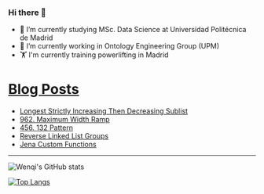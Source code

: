 ### Hi there 👋

- 🌱 I’m currently studying MSc. Data Science at Universidad Politécnica de Madrid
- 🔭 I’m currently working in Ontology Engineering Group (UPM) 
- 🏋️ I'm currently training powerlifting in Madrid

# [Blog Posts](https://www.dev.to/jiangwenqi)
<!-- BLOG-POST-LIST:START -->
- [Longest Strictly Increasing Then Decreasing Sublist](https://dev.to/jiangwenqi/longest-strictly-increasing-then-decreasing-sublist-3c73)
- [962. Maximum Width Ramp](https://dev.to/jiangwenqi/962-maximum-width-ramp-32ja)
- [456. 132 Pattern](https://dev.to/jiangwenqi/456-132-pattern-3j5m)
- [Reverse Linked List Groups](https://dev.to/jiangwenqi/reverse-linked-list-groups-5bd9)
- [Jena Custom Functions](https://dev.to/jiangwenqi/jena-custom-functions-1pg9)
<!-- BLOG-POST-LIST:END -->


---

![Wenqi's GitHub stats](https://github-readme-stats.vercel.app/api?username=jiangwenqi&show_icons=true&count_private=true)

[![Top Langs](https://github-readme-stats.vercel.app/api/top-langs/?username=jiangwenqi&layout=compact)](https://github.com/jiangwenqi/github-readme-stats)
